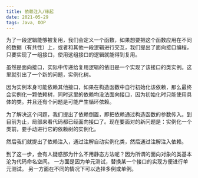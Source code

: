 ```yaml
---
title: 依赖注入/缘起
date: 2021-05-29
tags: Java, OOP
---
```


为了一段逻辑能够被复用，我们会定义一个函数，如果想要把这个函数应用在不同的数据（有共性）上，或者和其他一段逻辑进行交互，我们提出了面向接口编程，只要实现了一组接口，使用这组接口的逻辑就能得到复用。

虽然是面向接口，实际中传递给复用逻辑的依旧是一个实现了该接口的类实例。这里就引出了一个新的问题，实例化树。

因为实例本身可能依赖其他接口，如果在构造函数中自行初始化该依赖，那么最终会实例化一颗依赖树，同时这里的依赖均没法面向接口，因为初始化时只能使用具体的类。并且还有个问题是可能产生循环依赖。

为了解决这个问题，我们提出了依赖倒置，即把依赖通过构造函数的参数传入。到目前为止，局部来看代码都已经面向接口了。现在要面对的新问题是：实例化一个类前，要手动进行它的依赖树的实例化。

然后我们就提出了依赖注入，通过注解自动实例化类，然后通过注解注入依赖。

到了这一步，会有人疑惑那为什么不用静态方法呢？因为所谓的面向对象的类基本沦为代码命名空间。
一方面是因为单元测试，替换某一个接口的实现方便进行单元测试。
另一方面在不同的情况下可以选择多例或单例。
